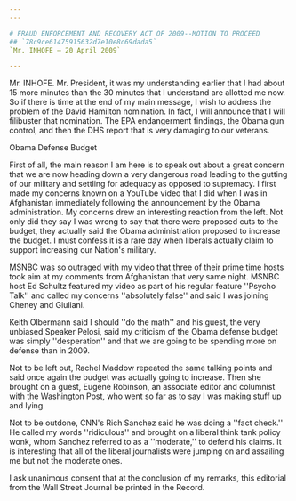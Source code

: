 ```yaml
---
---

# FRAUD ENFORCEMENT AND RECOVERY ACT OF 2009--MOTION TO PROCEED
## `78c9ce61475915632d7e10e8c69dada5`
`Mr. INHOFE — 20 April 2009`

---
```



Mr. INHOFE. Mr. President, it was my understanding earlier that I had 
about 15 more minutes than the 30 minutes that I understand are 
allotted me now. So if there is time at the end of my main message, I 
wish to address the problem of the David Hamilton nomination. In fact, 
I will announce that I will filibuster that nomination. The EPA 
endangerment findings, the Obama gun control, and then the DHS report 
that is very damaging to our veterans.















Obama Defense Budget


First of all, the main reason I am here is to speak out about a great 
concern that we are now heading down a very dangerous road leading to 
the gutting of our military and settling for adequacy as opposed to 
supremacy. I first made my concerns known on a YouTube video that I did 
when I was in Afghanistan immediately following the announcement by the 
Obama administration. My concerns drew an interesting reaction from the 
left. Not only did they say I was wrong to say that there were proposed 
cuts to the budget, they actually said the Obama administration 
proposed to increase the budget. I must confess it is a rare day when 
liberals actually claim to support increasing our Nation's military.

MSNBC was so outraged with my video that three of their prime time 
hosts took aim at my comments from Afghanistan that very same night. 
MSNBC host Ed Schultz featured my video as part of his regular feature 
''Psycho Talk'' and called my concerns ''absolutely false'' and said I 
was joining Cheney and Giuliani.

Keith Olbermann said I should ''do the math'' and his guest, the very 
unbiased Speaker Pelosi, said my criticism of the Obama defense budget 
was simply ''desperation'' and that we are going to be spending more on 
defense than in 2009.

Not to be left out, Rachel Maddow repeated the same talking points 
and said once again the budget was actually going to increase. Then she 
brought on a guest, Eugene Robinson, an associate editor and columnist 
with the Washington Post, who went so far as to say I was making stuff 
up and lying.


Not to be outdone, CNN's Rich Sanchez said he was doing a ''fact 
check.'' He called my words ''ridiculous'' and brought on a liberal 
think tank policy wonk, whom Sanchez referred to as a ''moderate,'' to 
defend his claims. It is interesting that all of the liberal 
journalists were jumping on and assailing me but not the moderate ones.

I ask unanimous consent that at the conclusion of my remarks, this 
editorial from the Wall Street Journal be printed in the Record.